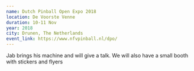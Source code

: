 ```yaml
---
name: Dutch Pinball Open Expo 2018
location: De Voorste Venne
duration: 10-11 Nov
year: 2018
city: Drunen, The Netherlands
event_link: https://www.nfvpinball.nl/dpo/
---
```

Jab brings his machine and will give a talk.
We will also have a small booth with stickers and flyers   
